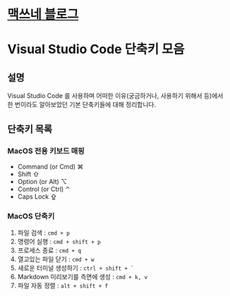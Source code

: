 <style type="text/css">
  @import url("/css/style-header.css");
</style>

# [맥쓰네 블로그](/ "https://max-jayee.github.io")

# Visual Studio Code 단축키 모음
## 설명
Visual Studio Code 를 사용하며 어떠한 이유(궁금하거나, 사용하기 위해서 등)에서 한 번이라도 알아보았던 기본 단축키들에 대해 정리합니다.

## 단축키 목록
### MacOS 전용 키보드 매핑

- Command (or Cmd) ⌘
- Shift ⇧
- Option (or Alt) ⌥
- Control (or Ctrl) ⌃
- Caps Lock ⇪

### MacOS 단축키

1. 파일 검색 : `cmd + p`
1. 명령어 실행 : `cmd + shift + p`
1. 프로세스 종료 : `cmd + q`
1. 열고있는 파일 닫기 : `cmd + w`
1. 새로운 터미널 생성하기 : ``ctrl + shift + ` ``
1. Markdown 미리보기를 측면에 생성 : `` cmd + k, v ``
1. 파일 자동 정렬 : ` alt + shift + f `